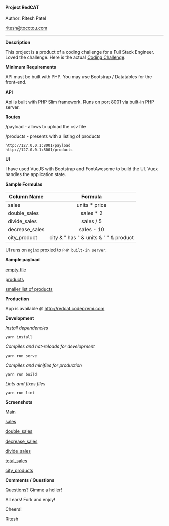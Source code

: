 #### Project RedCAT

Author: Ritesh Patel

ritesh@tocotou.com

---

**Description**

This project is a product of a coding challenge for a Full Stack Engineer. Loved the challenge. Here is the actual [Coding Challenge](Requirements.pdf).

**Minimum Requirements**

API must be built with PHP. You may use Bootstrap / Datatables for the front-end. 

**API**

Api is built with PHP Slim framework. Runs on port 8001 via built-in PHP server.

**Routes**

/payload - allows to upload the csv file

/products - presents with a listing of products

```
http://127.0.0.1:8001/payload 
http://127.0.0.1:8001/products
```

**UI**

I have used VueJS with Bootstrap and FontAwesome to build the UI. Vuex handles the application state. 

**Sample Formulas**

| Column Name        | Formula  |
| ------------- |:-------------:|
| sales      | units * price |
| double_sales      | sales * 2 |
| divide_sales | sales / 5      |
| decrease_sales | sales - 10 |
| city_product | city & " has " & units & " " & product|

UI runs on `nginx` proxied to `PHP built-in server`.


**Sample payload**

[empty file](api/data/empty.csv)

[products](api/data/products.csv)

[smaller list of products](api/data/smaller_list.csv)

**Production**

App is available @ http://redcat.codepremi.com

**Development**

*Install dependencies*

```
yarn install
```

*Compiles and hot-reloads for development*
```
yarn run serve
```

*Compiles and minifies for production*
```
yarn run build
```

*Lints and fixes files*
```
yarn run lint
```

**Screenshots**

[Main](screenshots/main.png)

[sales](screenshots/sales.png)

[double_sales](screenshots/double_sales.png)

[decrease_sales](screenshots/decrease_sales.png)

[divide_sales](screenshots/divide_sales.png)

[total_sales](screenshots/total_sales.png)

[city_products](screenshots/city_products.png)


**Comments / Questions**

Questions? Gimme a holler! 

All ears! Fork and enjoy!

Cheers!

Ritesh